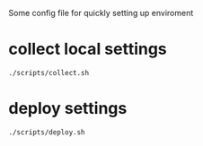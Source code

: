 Some config file for quickly setting up enviroment
# collect local settings
`./scripts/collect.sh`

# deploy settings
`./scripts/deploy.sh`
